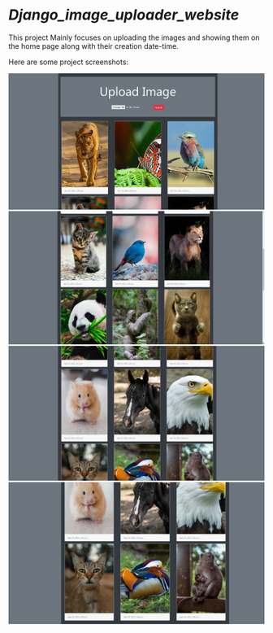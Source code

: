 # **_Django_image_uploader_website_**

This project Mainly focuses on uploading the images and showing them on the home page along with their creation date-time.

Here are some project screenshots:

![Image description](https://github.com/kanchan1910/Django-Image-Uploader-website/blob/master/Project%20screenshots/11.png)
![Image description](https://github.com/kanchan1910/Django-Image-Uploader-website/blob/master/Project%20screenshots/22.png)
![Image description](https://github.com/kanchan1910/Django-Image-Uploader-website/blob/master/Project%20screenshots/33.png)
![Image description](https://github.com/kanchan1910/Django-Image-Uploader-website/blob/master/Project%20screenshots/44.png)








